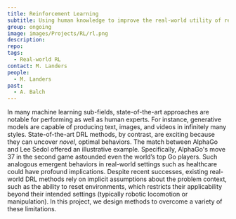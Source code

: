 ```yaml
---
title: Reinforcement Learning
subtitle: Using human knowledge to improve the real-world utility of reinforcement learning.
group: ongoing
image: images/Projects/RL/rl.png
description: 
repo:
tags:
  - Real-world RL
contact: M. Landers
people: 
  - M. Landers
past:
  - A. Balch
---
```


In many machine learning sub-fields, state-of-the-art approaches are notable for performing as well as human experts. For instance, generative models are capable of producing text, images, and videos in infinitely many styles. State-of-the-art DRL methods, by contrast, are exciting because they can uncover *novel*, optimal behaviors. The match between AlphaGo and Lee Sedol offered an illustrative example. Specifically, AlphaGo's move 37 in the second game astounded even the world’s top Go players. Such analogous emergent behaviors in real-world settings such as healthcare could have profound implications. Despite recent successes, existing real-world DRL methods rely on implicit assumptions about the problem context, such as the ability to reset environments, which restricts their applicability beyond their intended settings (typically robotic locomotion or manipulation). In this project, we design methods to overcome a variety of these limitations.